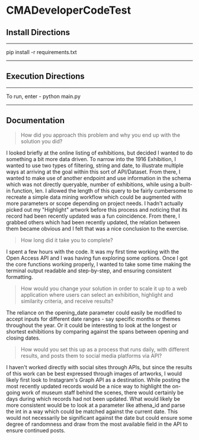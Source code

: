# CMADeveloperCodeTest

## Install Directions
***
pip install -r requirements.txt
***

## Execution Directions
***
To run, enter - python main.py
***

## Documentation

> How did you approach this problem and why you end up with the solution you did?

I looked briefly at the online listing of exhibitions, but decided I wanted to do something a bit more data driven. To narrow into the 1916 Exhibition, I wanted to use two types of filtering, string and date, to illustrate multiple ways at arriving at the goal within this sort of API/Dataset. From there, I wanted to make use of another endpoint and use information in the schema which was not directly queryable, number of exhibitions, while using a built-in function, len. I allowed the length of this query to be fairly cumbersome to recreate a simple data mining workflow which could be augmented with more parameters or scope depending on project needs. I hadn't actually picked out my "Highlight" artwork before this process and noticing that its record had been recently updated was a fun coincidence. From there, I grabbed others which had been recently updated, the relation between them became obvious and I felt that was a nice conclusion to the exercise. 

> How long did it take you to complete?

I spent a few hours with the code. It was my first time working with the Open Access API and I was having fun exploring some options. Once I got the core functions working properly, I wanted to take some time making the terminal output readable and step-by-step, and ensuring consistent formatting.

> How would you change your solution in order to scale it up to a web application where users can select an exhibition, highlight and similarity criteria, and receive results?

The reliance on the opening_date parameter could easily be modified to accept inputs for different date ranges - say specific months or themes throughout the year. Or it could be interesting to look at the longest or shortest exhibitions by comparing against the spans between opening and closing dates.

> How would you set this up as a process that runs daily, with different results, and posts them to social media platforms via API?

I haven't worked directly with social sites through APIs, but since the results of this work can be best expressed through images of artworks, I would likely first look to Instagram's Graph API as a destination. While posting the most recently updated records would be a nice way to highlight the on-going work of museum staff behind the scenes, there would certainly be days during which records had not been updated. What would likely be more consistent would be to look at a parameter like athena_id and parse the int in a way which could be matched against the current date. This would not necessarily be significant against the date but could ensure some degree of randomness and draw from the most available field in the API to ensure continued posts.
